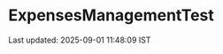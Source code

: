 # ExpensesManagementTest































































































































































































Last updated: 2025-09-01 11:48:09 IST
